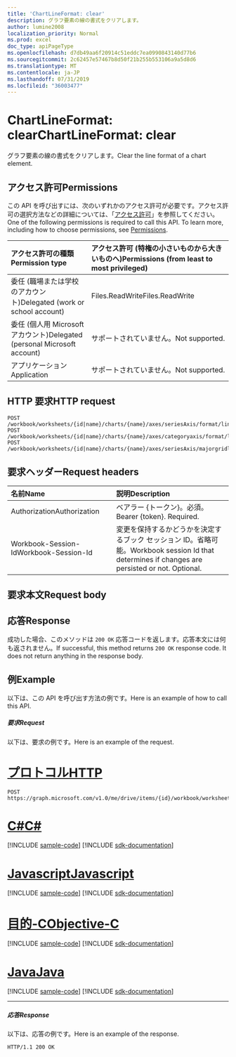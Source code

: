 ```yaml
---
title: 'ChartLineFormat: clear'
description: グラフ要素の線の書式をクリアします。
author: lumine2008
localization_priority: Normal
ms.prod: excel
doc_type: apiPageType
ms.openlocfilehash: d7db49aa6f20914c51eddc7ea0990843140d77b6
ms.sourcegitcommit: 2c62457e57467b8d50f21b255b553106a9a5d8d6
ms.translationtype: MT
ms.contentlocale: ja-JP
ms.lasthandoff: 07/31/2019
ms.locfileid: "36003477"
---
```

# <a name="chartlineformat-clear"></a><span data-ttu-id="005eb-103">ChartLineFormat: clear</span><span class="sxs-lookup"><span data-stu-id="005eb-103">ChartLineFormat: clear</span></span>

<span data-ttu-id="005eb-104">グラフ要素の線の書式をクリアします。</span><span class="sxs-lookup"><span data-stu-id="005eb-104">Clear the line format of a chart element.</span></span>
## <a name="permissions"></a><span data-ttu-id="005eb-105">アクセス許可</span><span class="sxs-lookup"><span data-stu-id="005eb-105">Permissions</span></span>
<span data-ttu-id="005eb-p101">この API を呼び出すには、次のいずれかのアクセス許可が必要です。アクセス許可の選択方法などの詳細については、「[アクセス許可](/graph/permissions-reference)」を参照してください。</span><span class="sxs-lookup"><span data-stu-id="005eb-p101">One of the following permissions is required to call this API. To learn more, including how to choose permissions, see [Permissions](/graph/permissions-reference).</span></span>

|<span data-ttu-id="005eb-108">アクセス許可の種類</span><span class="sxs-lookup"><span data-stu-id="005eb-108">Permission type</span></span>      | <span data-ttu-id="005eb-109">アクセス許可 (特権の小さいものから大きいものへ)</span><span class="sxs-lookup"><span data-stu-id="005eb-109">Permissions (from least to most privileged)</span></span>              |
|:--------------------|:---------------------------------------------------------|
|<span data-ttu-id="005eb-110">委任 (職場または学校のアカウント)</span><span class="sxs-lookup"><span data-stu-id="005eb-110">Delegated (work or school account)</span></span> | <span data-ttu-id="005eb-111">Files.ReadWrite</span><span class="sxs-lookup"><span data-stu-id="005eb-111">Files.ReadWrite</span></span>    |
|<span data-ttu-id="005eb-112">委任 (個人用 Microsoft アカウント)</span><span class="sxs-lookup"><span data-stu-id="005eb-112">Delegated (personal Microsoft account)</span></span> | <span data-ttu-id="005eb-113">サポートされていません。</span><span class="sxs-lookup"><span data-stu-id="005eb-113">Not supported.</span></span>    |
|<span data-ttu-id="005eb-114">アプリケーション</span><span class="sxs-lookup"><span data-stu-id="005eb-114">Application</span></span> | <span data-ttu-id="005eb-115">サポートされていません。</span><span class="sxs-lookup"><span data-stu-id="005eb-115">Not supported.</span></span> |

## <a name="http-request"></a><span data-ttu-id="005eb-116">HTTP 要求</span><span class="sxs-lookup"><span data-stu-id="005eb-116">HTTP request</span></span>
<!-- { "blockType": "ignored" } -->
```http
POST /workbook/worksheets/{id|name}/charts/{name}/axes/seriesAxis/format/line/clear
POST /workbook/worksheets/{id|name}/charts/{name}/axes/categoryaxis/format/line/clear
POST /workbook/worksheets/{id|name}/charts/{name}/axes/seriesAxis/majorgridlines/format/line/clear

```
## <a name="request-headers"></a><span data-ttu-id="005eb-117">要求ヘッダー</span><span class="sxs-lookup"><span data-stu-id="005eb-117">Request headers</span></span>
| <span data-ttu-id="005eb-118">名前</span><span class="sxs-lookup"><span data-stu-id="005eb-118">Name</span></span>       | <span data-ttu-id="005eb-119">説明</span><span class="sxs-lookup"><span data-stu-id="005eb-119">Description</span></span>|
|:---------------|:----------|
| <span data-ttu-id="005eb-120">Authorization</span><span class="sxs-lookup"><span data-stu-id="005eb-120">Authorization</span></span>  | <span data-ttu-id="005eb-p102">ベアラー {トークン}。必須。</span><span class="sxs-lookup"><span data-stu-id="005eb-p102">Bearer {token}. Required.</span></span> |
| <span data-ttu-id="005eb-123">Workbook-Session-Id</span><span class="sxs-lookup"><span data-stu-id="005eb-123">Workbook-Session-Id</span></span>  | <span data-ttu-id="005eb-p103">変更を保持するかどうかを決定するブック セッション ID。省略可能。</span><span class="sxs-lookup"><span data-stu-id="005eb-p103">Workbook session Id that determines if changes are persisted or not. Optional.</span></span>|

## <a name="request-body"></a><span data-ttu-id="005eb-126">要求本文</span><span class="sxs-lookup"><span data-stu-id="005eb-126">Request body</span></span>

## <a name="response"></a><span data-ttu-id="005eb-127">応答</span><span class="sxs-lookup"><span data-stu-id="005eb-127">Response</span></span>

<span data-ttu-id="005eb-p104">成功した場合、このメソッドは `200 OK` 応答コードを返します。応答本文には何も返されません。</span><span class="sxs-lookup"><span data-stu-id="005eb-p104">If successful, this method returns `200 OK` response code. It does not return anything in the response body.</span></span>

## <a name="example"></a><span data-ttu-id="005eb-130">例</span><span class="sxs-lookup"><span data-stu-id="005eb-130">Example</span></span>
<span data-ttu-id="005eb-131">以下は、この API を呼び出す方法の例です。</span><span class="sxs-lookup"><span data-stu-id="005eb-131">Here is an example of how to call this API.</span></span>
##### <a name="request"></a><span data-ttu-id="005eb-132">要求</span><span class="sxs-lookup"><span data-stu-id="005eb-132">Request</span></span>
<span data-ttu-id="005eb-133">以下は、要求の例です。</span><span class="sxs-lookup"><span data-stu-id="005eb-133">Here is an example of the request.</span></span>

# <a name="httptabhttp"></a>[<span data-ttu-id="005eb-134">プロトコル</span><span class="sxs-lookup"><span data-stu-id="005eb-134">HTTP</span></span>](#tab/http)
<!-- {
  "blockType": "request",
  "name": "chartlineformat_clear"
}-->
```http
POST https://graph.microsoft.com/v1.0/me/drive/items/{id}/workbook/worksheets/{id|name}/charts/{name}/axes/seriesAxis/format/line/clear
```
# <a name="ctabcsharp"></a>[<span data-ttu-id="005eb-135">C#</span><span class="sxs-lookup"><span data-stu-id="005eb-135">C#</span></span>](#tab/csharp)
[!INCLUDE [sample-code](../includes/snippets/csharp/chartlineformat-clear-csharp-snippets.md)]
[!INCLUDE [sdk-documentation](../includes/snippets/snippets-sdk-documentation-link.md)]

# <a name="javascripttabjavascript"></a>[<span data-ttu-id="005eb-136">Javascript</span><span class="sxs-lookup"><span data-stu-id="005eb-136">Javascript</span></span>](#tab/javascript)
[!INCLUDE [sample-code](../includes/snippets/javascript/chartlineformat-clear-javascript-snippets.md)]
[!INCLUDE [sdk-documentation](../includes/snippets/snippets-sdk-documentation-link.md)]

# <a name="objective-ctabobjc"></a>[<span data-ttu-id="005eb-137">目的-C</span><span class="sxs-lookup"><span data-stu-id="005eb-137">Objective-C</span></span>](#tab/objc)
[!INCLUDE [sample-code](../includes/snippets/objc/chartlineformat-clear-objc-snippets.md)]
[!INCLUDE [sdk-documentation](../includes/snippets/snippets-sdk-documentation-link.md)]

# <a name="javatabjava"></a>[<span data-ttu-id="005eb-138">Java</span><span class="sxs-lookup"><span data-stu-id="005eb-138">Java</span></span>](#tab/java)
[!INCLUDE [sample-code](../includes/snippets/java/chartlineformat-clear-java-snippets.md)]
[!INCLUDE [sdk-documentation](../includes/snippets/snippets-sdk-documentation-link.md)]

---


##### <a name="response"></a><span data-ttu-id="005eb-139">応答</span><span class="sxs-lookup"><span data-stu-id="005eb-139">Response</span></span>
<span data-ttu-id="005eb-140">以下は、応答の例です。</span><span class="sxs-lookup"><span data-stu-id="005eb-140">Here is an example of the response.</span></span> 
<!-- {
  "blockType": "response",
  "truncated": true
} -->
```http
HTTP/1.1 200 OK
```

<!-- uuid: 8fcb5dbc-d5aa-4681-8e31-b001d5168d79
2015-10-25 14:57:30 UTC -->
<!-- {
  "type": "#page.annotation",
  "description": "ChartLineFormat: clear",
  "keywords": "",
  "section": "documentation",
  "tocPath": "",
  "suppressions": [
  ]
}-->
